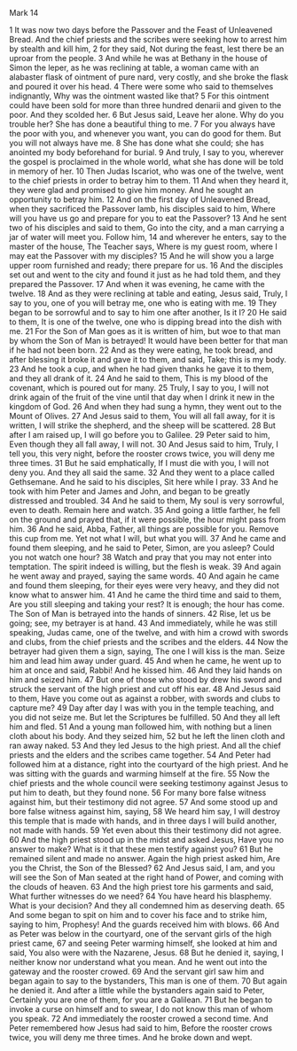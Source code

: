 Mark 14

1	It was now two days before the Passover and the Feast of Unleavened Bread. And the chief priests and the scribes were seeking how to arrest him by stealth and kill him,
2	for they said, Not during the feast, lest there be an uproar from the people.
3	And while he was at Bethany in the house of Simon the leper, as he was reclining at table, a woman came with an alabaster flask of ointment of pure nard, very costly, and she broke the flask and poured it over his head.
4	There were some who said to themselves indignantly, Why was the ointment wasted like that?
5	For this ointment could have been sold for more than three hundred denarii and given to the poor. And they scolded her.
6	But Jesus said, Leave her alone. Why do you trouble her? She has done a beautiful thing to me.
7	For you always have the poor with you, and whenever you want, you can do good for them. But you will not always have me.
8	She has done what she could; she has anointed my body beforehand for burial.
9	And truly, I say to you, wherever the gospel is proclaimed in the whole world, what she has done will be told in memory of her.
10	Then Judas Iscariot, who was one of the twelve, went to the chief priests in order to betray him to them.
11	And when they heard it, they were glad and promised to give him money. And he sought an opportunity to betray him.
12	And on the first day of Unleavened Bread, when they sacrificed the Passover lamb, his disciples said to him, Where will you have us go and prepare for you to eat the Passover?
13	And he sent two of his disciples and said to them, Go into the city, and a man carrying a jar of water will meet you. Follow him,
14	and wherever he enters, say to the master of the house, The Teacher says, Where is my guest room, where I may eat the Passover with my disciples?
15	And he will show you a large upper room furnished and ready; there prepare for us.
16	And the disciples set out and went to the city and found it just as he had told them, and they prepared the Passover.
17	And when it was evening, he came with the twelve.
18	And as they were reclining at table and eating, Jesus said, Truly, I say to you, one of you will betray me, one who is eating with me.
19	They began to be sorrowful and to say to him one after another, Is it I?
20	He said to them, It is one of the twelve, one who is dipping bread into the dish with me.
21	For the Son of Man goes as it is written of him, but woe to that man by whom the Son of Man is betrayed! It would have been better for that man if he had not been born.
22	And as they were eating, he took bread, and after blessing it broke it and gave it to them, and said, Take; this is my body.
23	And he took a cup, and when he had given thanks he gave it to them, and they all drank of it.
24	And he said to them, This is my blood of the covenant, which is poured out for many.
25	Truly, I say to you, I will not drink again of the fruit of the vine until that day when I drink it new in the kingdom of God.
26	And when they had sung a hymn, they went out to the Mount of Olives.
27	And Jesus said to them, You will all fall away, for it is written, I will strike the shepherd, and the sheep will be scattered.
28	But after I am raised up, I will go before you to Galilee.
29	Peter said to him, Even though they all fall away, I will not.
30	And Jesus said to him, Truly, I tell you, this very night, before the rooster crows twice, you will deny me three times.
31	But he said emphatically, If I must die with you, I will not deny you. And they all said the same.
32	And they went to a place called Gethsemane. And he said to his disciples, Sit here while I pray.
33	And he took with him Peter and James and John, and began to be greatly distressed and troubled.
34	And he said to them, My soul is very sorrowful, even to death. Remain here and watch.
35	And going a little farther, he fell on the ground and prayed that, if it were possible, the hour might pass from him.
36	And he said, Abba, Father, all things are possible for you. Remove this cup from me. Yet not what I will, but what you will.
37	And he came and found them sleeping, and he said to Peter, Simon, are you asleep? Could you not watch one hour?
38	Watch and pray that you may not enter into temptation. The spirit indeed is willing, but the flesh is weak.
39	And again he went away and prayed, saying the same words.
40	And again he came and found them sleeping, for their eyes were very heavy, and they did not know what to answer him.
41	And he came the third time and said to them, Are you still sleeping and taking your rest? It is enough; the hour has come. The Son of Man is betrayed into the hands of sinners.
42	Rise, let us be going; see, my betrayer is at hand.
43	And immediately, while he was still speaking, Judas came, one of the twelve, and with him a crowd with swords and clubs, from the chief priests and the scribes and the elders.
44	Now the betrayer had given them a sign, saying, The one I will kiss is the man. Seize him and lead him away under guard.
45	And when he came, he went up to him at once and said, Rabbi! And he kissed him.
46	And they laid hands on him and seized him.
47	But one of those who stood by drew his sword and struck the servant of the high priest and cut off his ear.
48	And Jesus said to them, Have you come out as against a robber, with swords and clubs to capture me?
49	Day after day I was with you in the temple teaching, and you did not seize me. But let the Scriptures be fulfilled.
50	And they all left him and fled.
51	And a young man followed him, with nothing but a linen cloth about his body. And they seized him,
52	but he left the linen cloth and ran away naked.
53	And they led Jesus to the high priest. And all the chief priests and the elders and the scribes came together.
54	And Peter had followed him at a distance, right into the courtyard of the high priest. And he was sitting with the guards and warming himself at the fire.
55	Now the chief priests and the whole council were seeking testimony against Jesus to put him to death, but they found none.
56	For many bore false witness against him, but their testimony did not agree.
57	And some stood up and bore false witness against him, saying,
58	We heard him say, I will destroy this temple that is made with hands, and in three days I will build another, not made with hands.
59	Yet even about this their testimony did not agree.
60	And the high priest stood up in the midst and asked Jesus, Have you no answer to make? What is it that these men testify against you?
61	But he remained silent and made no answer. Again the high priest asked him, Are you the Christ, the Son of the Blessed?
62	And Jesus said, I am, and you will see the Son of Man seated at the right hand of Power, and coming with the clouds of heaven.
63	And the high priest tore his garments and said, What further witnesses do we need?
64	You have heard his blasphemy. What is your decision? And they all condemned him as deserving death.
65	And some began to spit on him and to cover his face and to strike him, saying to him, Prophesy! And the guards received him with blows.
66	And as Peter was below in the courtyard, one of the servant girls of the high priest came,
67	and seeing Peter warming himself, she looked at him and said, You also were with the Nazarene, Jesus.
68	But he denied it, saying, I neither know nor understand what you mean. And he went out into the gateway and the rooster crowed.
69	And the servant girl saw him and began again to say to the bystanders, This man is one of them.
70	But again he denied it. And after a little while the bystanders again said to Peter, Certainly you are one of them, for you are a Galilean.
71	But he began to invoke a curse on himself and to swear, I do not know this man of whom you speak.
72	And immediately the rooster crowed a second time. And Peter remembered how Jesus had said to him, Before the rooster crows twice, you will deny me three times. And he broke down and wept.

